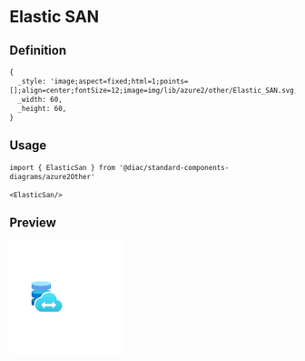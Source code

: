 # Elastic SAN

## Definition

```
{
  _style: 'image;aspect=fixed;html=1;points=[];align=center;fontSize=12;image=img/lib/azure2/other/Elastic_SAN.svg;strokeColor=none;',
  _width: 60,
  _height: 60,
}
```

## Usage

```
import { ElasticSan } from '@diac/standard-components-diagrams/azure2Other'

<ElasticSan/>
```

## Preview

<img src="./elastic-san.png" width="200"/>
